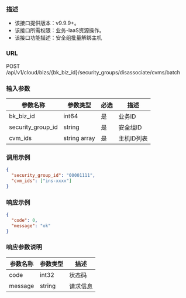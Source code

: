 ### 描述

- 该接口提供版本：v9.9.9+。
- 该接口所需权限：业务-IaaS资源操作。
- 该接口功能描述：安全组批量解绑主机

### URL

POST /api/v1/cloud/bizs/{bk_biz_id}/security_groups/disassociate/cvms/batch

### 输入参数

| 参数名称              | 参数类型         | 必选 | 描述     |
|-------------------|--------------|----|--------|
| bk_biz_id         | int64        | 是  | 业务ID   |
| security_group_id | string       | 是  | 安全组ID  |
| cvm_ids           | string array | 是  | 主机ID列表 |

### 调用示例

```json
{
  "security_group_id": "00001111",
  "cvm_ids": ["ins-xxxx"]
}
```

### 响应示例

```json
{
  "code": 0,
  "message": "ok"
}
```

### 响应参数说明

| 参数名称    | 参数类型   | 描述   |
|---------|--------|------|
| code    | int32  | 状态码  |
| message | string | 请求信息 |
